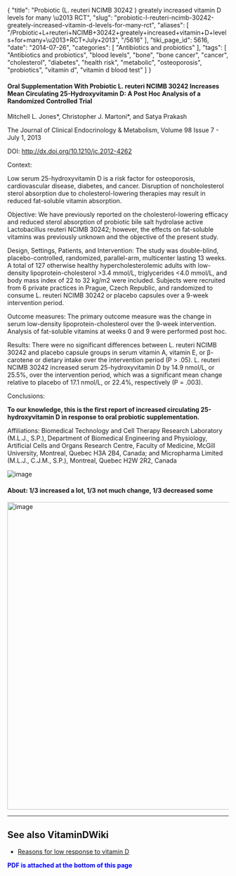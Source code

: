 {
    "title": "Probiotic (L. reuteri NCIMB 30242 ) greately increased vitamin D levels for many \u2013 RCT",
    "slug": "probiotic-l-reuteri-ncimb-30242-greately-increased-vitamin-d-levels-for-many-rct",
    "aliases": [
        "/Probiotic+L+reuteri+NCIMB+30242+greately+increased+vitamin+D+levels+for+many+\u2013+RCT+July+2013",
        "/5616"
    ],
    "tiki_page_id": 5616,
    "date": "2014-07-26",
    "categories": [
        "Antibiotics and probiotics"
    ],
    "tags": [
        "Antibiotics and probiotics",
        "blood levels",
        "bone",
        "bone cancer",
        "cancer",
        "cholesterol",
        "diabetes",
        "health risk",
        "metabolic",
        "osteoporosis",
        "probiotics",
        "vitamin d",
        "vitamin d blood test"
    ]
}


#### Oral Supplementation With Probiotic L. reuteri NCIMB 30242 Increases Mean Circulating 25-Hydroxyvitamin D: A Post Hoc Analysis of a Randomized Controlled Trial

Mitchell L. Jones*, Christopher J. Martoni*, and Satya Prakash

The Journal of Clinical Endocrinology & Metabolism, Volume 98 Issue 7 - July 1, 2013

DOI: http://dx.doi.org/10.1210/jc.2012-4262

Context:

Low serum 25-hydroxyvitamin D is a risk factor for osteoporosis, cardiovascular disease, diabetes, and cancer. Disruption of noncholesterol sterol absorption due to cholesterol-lowering therapies may result in reduced fat-soluble vitamin absorption.

Objective: We have previously reported on the cholesterol-lowering efficacy and reduced sterol absorption of probiotic bile salt hydrolase active Lactobacillus reuteri NCIMB 30242; however, the effects on fat-soluble vitamins was previously unknown and the objective of the present study.

Design, Settings, Patients, and Intervention: The study was double-blind, placebo-controlled, randomized, parallel-arm, multicenter lasting 13 weeks. A total of 127 otherwise healthy hypercholesterolemic adults with low-density lipoprotein-cholesterol >3.4 mmol/L, triglycerides <4.0 mmol/L, and body mass index of 22 to 32 kg/m2 were included. Subjects were recruited from 6 private practices in Prague, Czech Republic, and randomized to consume L. reuteri NCIMB 30242 or placebo capsules over a 9-week intervention period.

Outcome measures: The primary outcome measure was the change in serum low-density lipoprotein-cholesterol over the 9-week intervention. Analysis of fat-soluble vitamins at weeks 0 and 9 were performed post hoc.

Results: There were no significant differences between L. reuteri NCIMB 30242 and placebo capsule groups in serum vitamin A, vitamin E, or β-carotene or dietary intake over the intervention period (P > .05). L. reuteri NCIMB 30242 increased serum 25-hydroxyvitamin D by 14.9 nmol/L, or 25.5%, over the intervention period, which was a significant mean change relative to placebo of 17.1 nmol/L, or 22.4%, respectively (P = .003).

Conclusions:

 **To our knowledge, this is the first report of increased circulating 25-hydroxyvitamin D in response to oral probiotic supplementation.** 

Affiliations: Biomedical Technology and Cell Therapy Research Laboratory (M.L.J., S.P.), Department of Biomedical Engineering and Physiology, Artificial Cells and Organs Research Centre, Faculty of Medicine, McGill University, Montreal, Quebec H3A 2B4, Canada; and Micropharma Limited (M.L.J., C.J.M., S.P.), Montreal, Quebec H2W 2R2, Canada

<img src="https://d378j1rmrlek7x.cloudfront.net/attachments/jpeg/probiotic-increases-vitamin-d.jpg" alt="image">

#### About: 1/3 increased a lot, 1/3 not much change, 1/3 decreased some

<img src="https://d378j1rmrlek7x.cloudfront.net/attachments/jpeg/probiotic-increases-vitamin-d-individual-response.jpg" alt="image" width="700">

---

## See also VitaminDWiki

* [Reasons for low response to vitamin D](/posts/reasons-for-low-response-to-vitamin-d)

 **<span style="color:#00F;">PDF is attached at the bottom of this page</span>**